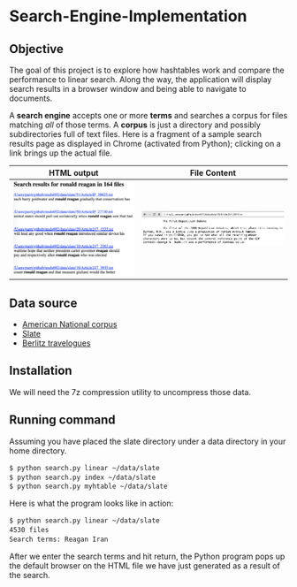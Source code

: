 # Search-Engine-Implementation

## Objective
The goal of this project is to explore how hashtables work and compare the performance to linear search. Along the way, the application will display search results in a browser window and being able to navigate to documents.

A **search engine** accepts one or more **terms** and searches a corpus for files matching *all* of those terms.  A **corpus** is just a directory and possibly subdirectories full of text files. Here is a fragment of a sample search results page as displayed in Chrome (activated from Python); clicking on a link brings up the actual file.

| HTML output        | File Content |
| ---------- | -----
| <img src="img/search-page.png" width=300> |<img src="img/search-file-page.png" width=350>|

## Data source
- [American National corpus](http://www.anc.org/data/oanc/contents/)
- [Slate](https://github.com/parrt/msds692/blob/master/data/slate.7z)
- [Berlitz travelogues](https://github.com/parrt/msds692/blob/master/data/berlitz1.7z)

## Installation
We will need the 7z compression utility to uncompress those data.

## Running command 
Assuming you have placed the slate directory under a data directory in your home directory.

```bash
$ python search.py linear ~/data/slate
$ python search.py index ~/data/slate
$ python search.py myhtable ~/data/slate
```

Here is what the program looks like in action:

```bash
$ python search.py linear ~/data/slate
4530 files
Search terms: Reagan Iran
```
After we enter the search terms and hit return, the Python program pops up the default browser on the HTML file we have just generated as a result of the search.